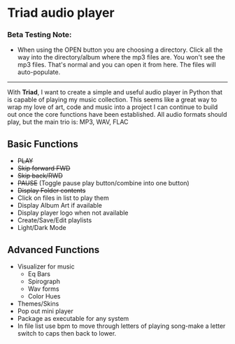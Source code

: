 # Triad audio player

### Beta Testing Note:
* When using the OPEN button you are choosing a directory. Click all the way into the directory/album where the mp3 files are. You won't see the mp3 files. That's normal and you can open it from here. The files will auto-populate.

---

With **Triad**, I want to create a simple and useful audio player in Python that is capable of playing my music collection. This seems like a great way to wrap my love of art, code and music into a project I can continue to build out once the core functions have been established. All audio formats should play, but the main trio is: MP3, WAV, FLAC

## Basic Functions 

* ~~PLAY~~
* ~~Skip forward FWD~~
* ~~Skip back/RWD~~
* ~~PAUSE~~ (Toggle pause play button/combine into one button)
* ~~Display Folder contents~~
* Click on files in list to play them 
* Display Album Art if available
* Display player logo when not available
* Create/Save/Edit playlists
* Light/Dark Mode

## Advanced Functions

* Visualizer for music
    * Eq Bars
    * Spirograph
    * Wav forms
    * Color Hues
* Themes/Skins
* Pop out mini player
* Package as executable for any system
* In file list use bpm to move through letters of playing song-make a letter switch to caps then back to lower.

